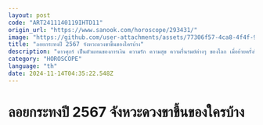 ```yaml
---
layout: post
code: "ART2411140119IHTD11"
origin_url: "https://www.sanook.com/horoscope/293431/"
image: "https://github.com/user-attachments/assets/77306f57-4ca8-4f4f-9f27-a8b22b675b18"
title: "ลอยกระทงปี 2567 จังหวะดวงขาขึ้นของใครบ้าง"
description: "ดาวศุกร์ เป็นตัวแทนของการเงิน ความรัก ความสุข ความรื่นรมย์ต่างๆ ของโลก เมื่อย้ายครั้งนี้ คาบเกี่ยวในช่วงลอยกระทงพอดีเชียว มาดูกันใครกันบ้างนะ จะดวงรุ่งพุ่งกันด้านใดบ้าง มี 5 ราศี ลัคนาราศีที่ได้รับผลดีกับดาวศุกร์ดวงดี"
category: "HOROSCOPE"
language: "th"
date: 2024-11-14T04:35:22.548Z
---
```


# ลอยกระทงปี 2567 จังหวะดวงขาขึ้นของใครบ้าง